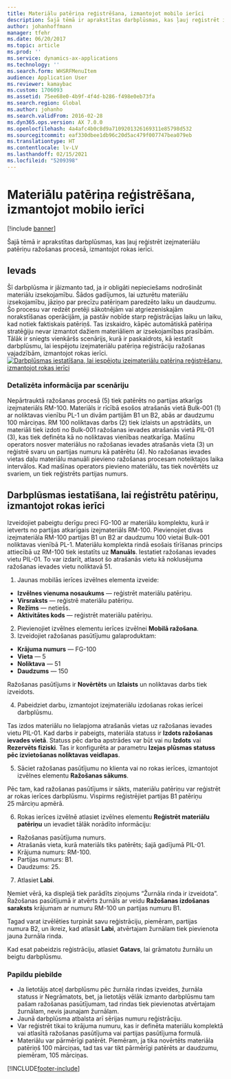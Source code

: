 ```yaml
---
title: Materiālu patēriņa reģistrēšana, izmantojot mobilo ierīci
description: Šajā tēmā ir aprakstītas darbplūsmas, kas ļauj reģistrēt izejmateriālu patēriņu ražošanas procesā, izmantojot rokas ierīci.
author: johanhoffmann
manager: tfehr
ms.date: 06/20/2017
ms.topic: article
ms.prod: ''
ms.service: dynamics-ax-applications
ms.technology: ''
ms.search.form: WHSRFMenuItem
audience: Application User
ms.reviewer: kamaybac
ms.custom: 1706093
ms.assetid: 75ee68e0-4b9f-4f4d-b286-f498e0eb73fa
ms.search.region: Global
ms.author: johanho
ms.search.validFrom: 2016-02-28
ms.dyn365.ops.version: AX 7.0.0
ms.openlocfilehash: 4a4afc4b0c8d9a7109201326169311e85798d532
ms.sourcegitcommit: eaf330dbee1db96c20d5ac479f007747bea079eb
ms.translationtype: HT
ms.contentlocale: lv-LV
ms.lasthandoff: 02/15/2021
ms.locfileid: "5209398"
---
```

# <a name="register-material-consumption-using-a-mobile-device"></a>Materiālu patēriņa reģistrēšana, izmantojot mobilo ierīci

[!include [banner](../includes/banner.md)]

Šajā tēmā ir aprakstītas darbplūsmas, kas ļauj reģistrēt izejmateriālu patēriņu ražošanas procesā, izmantojot rokas ierīci.

<a name="introduction"></a>Ievads
------------

Šī darbplūsma ir jāizmanto tad, ja ir obligāti nepieciešams nodrošināt materiālu izsekojamību. Šādos gadījumos, lai uzturētu materiālu izsekojamību, jāziņo par precīzu patēriņam paredzēto laiku un daudzumu. Šo procesu var redzēt pretēji sākotnējām vai atgriezeniskajām norakstīšanas operācijām, ja pastāv nobīde starp reģistrācijas laiku un laiku, kad notiek faktiskais patēriņš. Tas izskaidro, kāpēc automātiskā patēriņa stratēģiju nevar izmantot dažiem materiāliem ar izsekojamības prasībām. Tālāk ir sniegts vienkāršs scenārijs, kurā ir paskaidrots, kā iestatīt darbplūsmu, lai iespējotu izejmateriālu patēriņa reģistrāciju ražošanas vajadzībām, izmantojot rokas ierīci. [![Darbplūsmas iestatīšana, lai iespējotu izejmateriālu patēriņa reģistrēšanu, izmantojot rokas ierīci](./media/scenario3.png)](./media/scenario3.png)

### <a name="scenario-details"></a>Detalizēta informācija par scenāriju

Nepārtrauktā ražošanas procesā (5) tiek patērēts no partijas atkarīgs izejmateriāls RM-100. Materiāls ir rīcībā esošos atrašanās vietā Bulk-001 (1) ar noliktavas vienību PL-1 un divām partijām B1 un B2, abās ar daudzumu 100 mārciņas. RM 100 noliktavas darbs (2) tiek izlaists un apstrādāts, un materiāli tiek izdoti no Bulk-001 ražošanas ievades atrašanās vietā PIL-01 (3), kas tiek definēta kā no noliktavas vienības neatkarīga. Mašīnu operators nosver materiālus no ražošanas ievades atrašanās vieta (3) un reģistrē svaru un partijas numuru kā patērētu (4). No ražošanas ievades vietas daļu materiālu manuāli pievieno ražošanas procesam noteiktajos laika intervālos. Kad mašīnas operators pievieno materiālu, tas tiek novērtēts uz svariem, un tiek reģistrēts partijas numurs.

## <a name="set-up-the-workflow-to-register-consumption-using-a-handheld-device"></a>Darbplūsmas iestatīšana, lai reģistrētu patēriņu, izmantojot rokas ierīci
Izveidojiet pabeigtu derīgu preci FG-100 ar materiālu komplektu, kurā ir ietverts no partijas atkarīgais izejmateriāls RM-100. Pievienojiet divas izejmateriāla RM-100 partijas B1 un B2 ar daudzumu 100 vietai Bulk-001 noliktavas vienīb­ā PL-1. Materiālu komplekta rindā esošais tīrīšanas princips attiecībā uz RM-100 tiek iestatīts uz **Manuāls**. Iestatiet ražošanas ievades vietu PIL-01. To var izdarīt, atlasot šo atrašanās vietu kā noklusējuma ražošanas ievades vietu noliktavā 51.

1.  Jaunas mobilās ierīces izvēlnes elementa izveide: 

-    **Izvēlnes vienuma nosaukums** — reģistrēt materiālu patēriņu. 
-    **Virsraksts** — reģistrē materiālu patēriņu. 
-    **Režīms** — netiešs. 
-    **Aktivitātes kods** — reģistrēt materiālu patēriņu.

2.  Pievienojiet izvēlnes elementu ierīces izvēlnei **Mobilā ražošana**.
3.  Izveidojiet ražošanas pasūtījumu galaproduktam: 

-    **Krājuma numurs** — FG-100 
-    **Vieta** — 5 
-    **Noliktava** — 51 
-    **Daudzums** — 150

Ražošanas pasūtījums ir **Novērtēts** un **Izlaists** un noliktavas darbs tiek izveidots.

4.  Pabeidziet darbu, izmantojot izejmateriālu izdošanas rokas ierīcei darbplūsmu.

Tas izdos materiālu no lielapjoma atrašanās vietas uz ražošanas ievades vietu PIL-01. Kad darbs ir pabeigts, materiāla statuss ir **Izdots ražošanas ievades vietā**. Statuss pēc darba apstrādes var būt vai nu **Izdots** vai **Rezervēts fiziski**. Tas ir konfigurēta ar parametru **Izejas plūsmas statuss pēc izvietošanas noliktavas veidlapas**.

5.  Sāciet ražošanas pasūtījumu no klienta vai no rokas ierīces, izmantojot izvēlnes elementu **Ražošanas sākums**.

Pēc tam, kad ražošanas pasūtījums ir sākts, materiālu patēriņu var reģistrēt ar rokas ierīces darbplūsmu. Vispirms reģistrējiet partijas B1 patēriņu 25 mārciņu apmērā.

6.  Rokas ierīces izvēlnē atlasiet izvēlnes elementu **Reģistrēt materiālu** **patēriņu** un ievadiet tālāk norādīto informāciju: 

-    Ražošanas pasūtījuma numurs. 
-    Atrašanās vieta, kurā materiāls tiks patērēts; šajā gadījumā PIL-01. 
-    Krājuma numurs: RM-100. 
-    Partijas numurs: B1. 
-    Daudzums: 25.

7.  Atlasiet **Labi**.

Ņemiet vērā, ka displejā tiek parādīts ziņojums “Žurnāla rinda ir izveidota”. Ražošanas pasūtījumā ir atvērts žurnāls ar veidu **Ražošanas izdošanas saraksts** krājumam ar numuru RM-100 un partijas numuru B1. 

Tagad varat izvēlēties turpināt savu reģistrāciju, piemēram, partijas numura B2, un ikreiz, kad atlasāt **Labi**, atvērtajam žurnālam tiek pievienota jauna žurnāla rinda. 

Kad esat pabeidzis reģistrāciju, atlasiet **Gatavs**, lai grāmatotu žurnālu un beigtu darbplūsmu.

### <a name="additional-comments"></a>Papildu piebilde 

-   Ja lietotājs atceļ darbplūsmu pēc žurnāla rindas izveides, žurnāla statuss ir Negrāmatots, bet, ja lietotājs vēlāk izmanto darbplūsmu tam pašam ražošanas pasūtījumam, tad rindas tiek pievienotas atvērtajam žurnālam, nevis jaunajam žurnālam.
-   Jaunā darbplūsma atbalsta arī sērijas numuru reģistrāciju.
-   Var reģistrēt tikai to krājuma numuru, kas ir definēta materiālu komplektā vai atlasītā ražošanas pasūtījuma vai partijas pasūtījuma formulā.
-   Materiālu var pārmērīgi patērēt. Piemēram, ja tika novērtēts materiāla patēriņš 100 mārciņas, tad tas var tikt pārmērīgi patērēts ar daudzumu, piemēram, 105 mārciņas.




[!INCLUDE[footer-include](../../includes/footer-banner.md)]